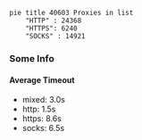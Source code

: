 
```mermaid
pie title 40603 Proxies in list
    "HTTP" : 24368
    "HTTPS": 6240
    "SOCKS" : 14921
```

### Some Info
#### Average Timeout

- mixed: 3.0s
- http: 1.5s
- https: 8.6s
- socks: 6.5s